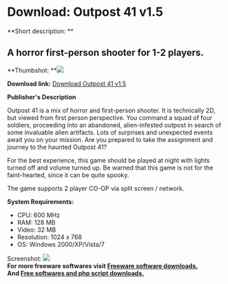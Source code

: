 # Download: Outpost 41 v1.5

**Short description: **

## A horror first-person shooter for 1-2 players.

  
**Thumbshot: **![](http://www.freewarefiles.com/screenshot/outpostgame_md.jpg)   
  
**Download link:** [Download Outpost 41 v1.5](http://freesoftwares.boysofts.com/Outpost-41_program_74305.html)  
  

**Publisher's Description**  
  

Outpost 41 is a mix of horror and first-person shooter. It is technically 2D,
but viewed from first person perspective. You command a squad of four
soldiers, proceeding into an abandoned, alien-infested outpost in search of
some invaluable alien artifacts. Lots of surprises and unexpected events await
you on your mission. Are you prepared to take the assignment and journey to
the haunted Outpost 41?

For the best experience, this game should be played at night with lights
turned off and volume turned up. Be warned that this game is not for the
faint-hearted, since it can be quite spooky.

The game supports 2 player CO-OP via split screen / network.

**System Requirements:**

  * CPU: 600 MHz 
  * RAM: 128 MB 
  * Video: 32 MB 
  * Resolution: 1024 x 768 
  * OS: Windows 2000/XP/Vista/7 

  
  
Screenshot: ![](http://www.freewarefiles.com/screenshot/outpostgame.jpg)  
**For more freeware softwares visit [Freeware software downloads.](http://freesoftwares.boysofts.com/)**   
**And [Free softwares and php script downloads.](http://www.boysofts.com/)**


